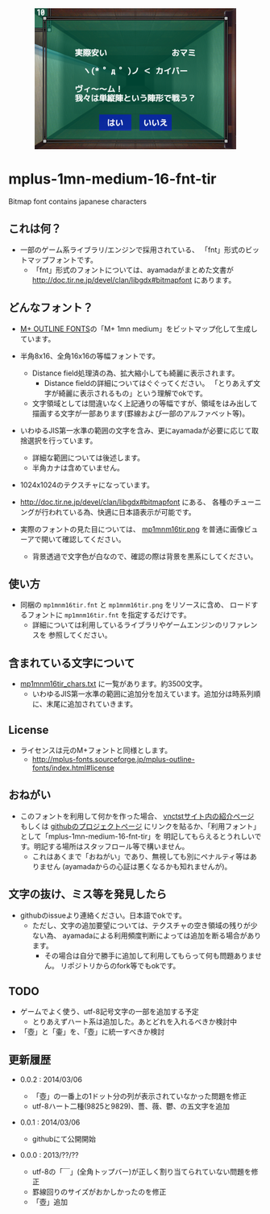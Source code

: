 <div align="center"><img src="https://github.com/ayamada/mplus-1mn-medium-16-fnt-tir/raw/master/ss.png" /></div>


# mplus-1mn-medium-16-fnt-tir

Bitmap font contains japanese characters


## これは何？

- 一部のゲーム系ライブラリ/エンジンで採用されている、
  「fnt」形式のビットマップフォントです。
    - 「fnt」形式のフォントについては、ayamadaがまとめた文書が
      http://doc.tir.ne.jp/devel/clan/libgdx#bitmapfont にあります。


## どんなフォント？

- [M+ OUTLINE FONTS](http://mplus-fonts.sourceforge.jp/mplus-outline-fonts/index.html)の「M+ 1mn medium」をビットマップ化して生成しています。

- 半角8x16、全角16x16の等幅フォントです。
    - Distance field処理済の為、拡大縮小しても綺麗に表示されます。
        - Distance fieldの詳細についてはぐぐってください。
          「とりあえず文字が綺麗に表示されるもの」という理解でokです。
    - 文字領域としては間違いなく上記通りの等幅ですが、領域をはみ出して
      描画する文字が一部あります(罫線および一部のアルファベット等)。

- いわゆるJIS第一水準の範囲の文字を含み、更にayamadaが必要に応じて取捨選択を行っています。
    - 詳細な範囲については後述します。
    - 半角カナは含めていません。

- 1024x1024のテクスチャになっています。

- http://doc.tir.ne.jp/devel/clan/libgdx#bitmapfont にある、
  各種のチューニングが行われている為、快適に日本語表示が可能です。

- 実際のフォントの見た目については、
  [mp1mnm16tir.png](https://raw.github.com/ayamada/mplus-1mn-medium-16-fnt-tir/master/mp1mnm16tir.png)
  を普通に画像ビューアで開いて確認してください。
    - 背景透過で文字色が白なので、確認の際は背景を黒系にしてください。


## 使い方

- 同梱の `mp1mnm16tir.fnt` と `mp1mnm16tir.png` をリソースに含め、
  ロードするフォントに `mp1mnm16tir.fnt` を指定するだけです。
    - 詳細については利用しているライブラリやゲームエンジンのリファレンスを
      参照してください。


## 含まれている文字について

- [mp1mnm16tir_chars.txt](https://raw.github.com/ayamada/mplus-1mn-medium-16-fnt-tir/master/mp1mnm16tir_chars.txt) に一覧があります。約3500文字。
    - いわゆるJIS第一水準の範囲に追加分を加えています。追加分は時系列順に、末尾に追加されていきます。


## License

- ライセンスは元のM+フォントと同様とします。
    - http://mplus-fonts.sourceforge.jp/mplus-outline-fonts/index.html#license


## おねがい

- このフォントを利用して何かを作った場合、
  [vnctstサイト内の紹介ページ](http://vnctst.tir.jp/ja/materials/mplus-1mn-medium-16-fnt-tir.html)
  もしくは
  [githubのプロジェクトページ](https://github.com/ayamada/mplus-1mn-medium-16-fnt-tir)
  にリンクを貼るか、「利用フォント」として「mplus-1mn-medium-16-fnt-tir」を
  明記してもらえるとうれしいです。明記する場所はスタッフロール等で構いません。
    - これはあくまで「おねがい」であり、無視しても別にペナルティ等はありません
      (ayamadaからの心証は悪くなるかも知れませんが)。


## 文字の抜け、ミス等を発見したら

- githubのissueより連絡ください。日本語でokです。
    - ただし、文字の追加要望については、テクスチャの空き領域の残りが少ない為、
      ayamadaによる利用頻度判断によっては追加を断る場合があります。
        - その場合は自分で勝手に追加して利用してもらって何も問題ありません。
          リポジトリからのfork等でもokです。


## TODO

- ゲームでよく使う、utf-8記号文字の一部を追加する予定
    - とりあえずハート系は追加した。あとどれを入れるべきか検討中
- 「壺」と「壷」を、「壺」に統一すべきか検討


## 更新履歴

- 0.0.2 : 2014/03/06
    - 「壺」の一番上の1ドット分の列が表示されていなかった問題を修正
    - utf-8ハート二種(9825と9829)、薔、薇、鬱、の五文字を追加

- 0.0.1 : 2014/03/06
    - githubにて公開開始

- 0.0.0 : 2013/??/??
    - utf-8の「￣」(全角トップバー)が正しく割り当てられていない問題を修正
    - 罫線回りのサイズがおかしかったのを修正
    - 「壺」追加




